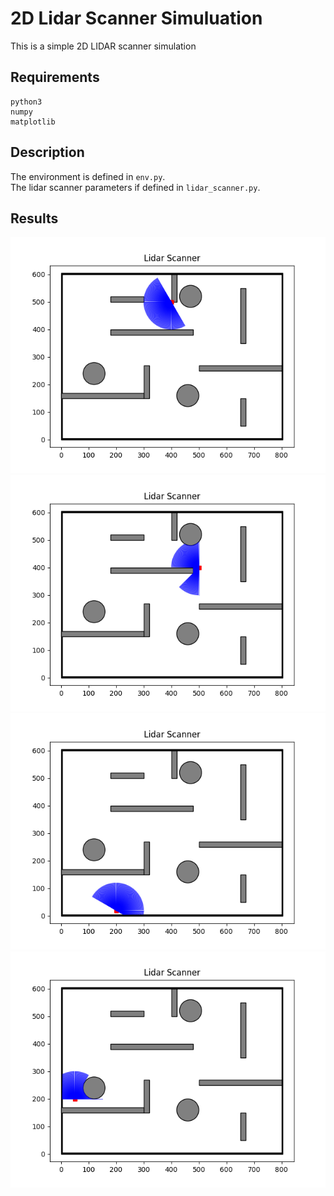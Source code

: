 # 2D Lidar Scanner Simuluation
This is a simple 2D LIDAR scanner simulation

## Requirements
```
python3
numpy
matplotlib
```
## Description
The environment is defined in ```env.py```.<br>
The lidar scanner parameters if defined in ```lidar_scanner.py```.

## Results
![sim1](results/sim_lidar_1.png)
![sim2](results/sim_lidar_2.png)
![sim3](results/sim_lidar_3.png)
![sim4](results/sim_lidar_4.png)